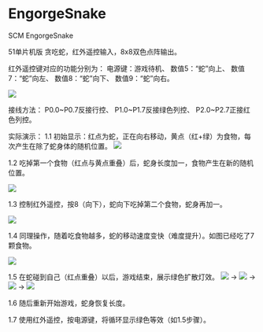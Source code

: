 # EngorgeSnake
SCM EngorgeSnake

51单片机版 贪吃蛇，红外遥控输入，8x8双色点阵输出。


红外遥控键对应的功能分别为：
电源键：游戏待机、
数值5：“蛇”向上、
数值7：“蛇”向左、
数值8：“蛇”向下、
数值9：“蛇”向右。

![](http://img.my.csdn.net/uploads/201706/11/1497149336_2115.jpg)
 
接线方法：
P0.0~P0.7反接行控、
P1.0~P1.7反接绿色列控、
P2.0~P2.7正接红色列控。

实际演示：
1.1	初始显示：红点为蛇，正在向右移动，黄点（红+绿）为食物，每次产生在除了蛇身体的随机位置。
![](http://img.my.csdn.net/uploads/201706/11/1497149337_7960.jpg)
 
1.2	吃掉第一个食物（红点与黄点重叠）后，蛇身长度加一，食物产生在新的随机位置。 

![](http://img.my.csdn.net/uploads/201706/11/1497149337_7564.jpg)

1.3	控制红外遥控，按8（向下），蛇向下吃掉第二个食物，蛇身再加一。

![](http://img.my.csdn.net/uploads/201706/11/1497149338_3771.jpg)
 
1.4	同理操作，随着吃食物越多，蛇的移动速度变快（难度提升）。如图已经吃了7颗食物。

![](http://img.my.csdn.net/uploads/201706/11/1497149338_7984.jpg)
 
1.5	在蛇碰到自己（红点重叠）以后，游戏结束，展示绿色扩散灯效。
![](http://img.my.csdn.net/uploads/201706/11/1497149362_9257.jpg)
 -> ![](http://img.my.csdn.net/uploads/201706/11/1497149362_2226.jpg) -> ![](http://img.my.csdn.net/uploads/201706/11/1497149606_5855.jpg) -> ![](http://img.my.csdn.net/uploads/201706/11/1497149301_6442.jpg)

1.6	随后重新开始游戏，蛇身恢复长度。

 
1.7	使用红外遥控，按电源键，将循环显示绿色等效（如1.5步骤）。
